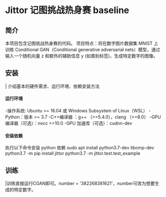 # Jittor 记图挑战热身赛 baseline


## 简介
本项目包含记图挑战热身赛的代码。
项目特点：将在数字图片数据集 MNIST 上训练 Conditional GAN（Conditional generative adversarial nets）模型，通过输入一个随机向量 z 和额外的辅助信息 y (如类别标签)，生成特定数字的图像。

## 安装 
| 介绍基本的硬件需求、运行环境、依赖安装方法
#### 运行环境
-操作系统: Ubuntu >= 16.04 或 Windows Subsystem of Linux（WSL）
-Python：版本 >= 3.7
-C++编译器 ：g++ （>=5.4.0），clang （>=8.0）
-GPU 编译器（可选）：nvcc >=10.0
-GPU 加速库（可选）：cudnn-dev 

#### 安装依赖
执行以下命令安装 python 依赖
sudo apt install python3.7-dev libomp-dev
python3.7 -m pip install jittor
python3.7 -m jittor.test.test_example


## 训练
|训练直接运行CGAN即可。number = '382268381621'，number可改为想要生成的特定数字。
